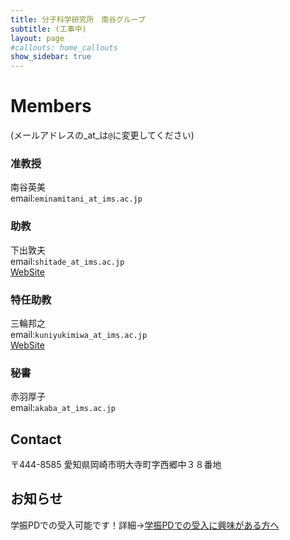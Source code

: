 ```yaml
---
title: 分子科学研究所　南谷グループ
subtitle: (工事中)
layout: page
#callouts: home_callouts
show_sidebar: true
---
```


# Members
(メールアドレスの_at_は`@`に変更してください)  
### 准教授
南谷英美   
email:`eminamitani_at_ims.ac.jp`
### 助教
下出敦夫   
email:`shitade_at_ims.ac.jp`  
[WebSite](https://sites.google.com/view/shitade/)
### 特任助教
三輪邦之  
email:`kuniyukimiwa_at_ims.ac.jp`  
[WebSite](https://sites.google.com/site/kmiwahome/)
### 秘書
赤羽厚子  
email:`akaba_at_ims.ac.jp`



## Contact
〒444-8585	愛知県岡崎市明大寺町字西郷中３８番地

## お知らせ
学振PDでの受入可能です！詳細→[学振PDでの受入に興味がある方へ](/page-1.md/)


